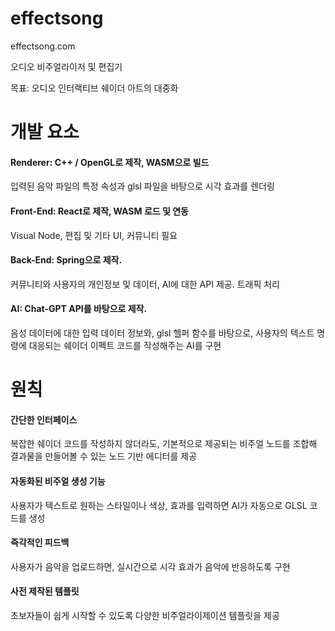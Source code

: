 # effectsong
effectsong.com

오디오 비주얼라이저 및 편집기

목표: 오디오 인터랙티브 쉐이더 아트의 대중화

# 개발 요소
#### Renderer: C++ / OpenGL로 제작, WASM으로 빌드

입력된 음악 파일의 특정 속성과 glsl 파일을 바탕으로 시각 효과를 렌더링

#### Front-End: React로 제작, WASM 로드 및 연동
Visual Node, 편집 및 기타 UI, 커뮤니티 필요

#### Back-End: Spring으로 제작.
커뮤니티와 사용자의 개인정보 및 데이터, AI에 대한 API 제공. 트래픽 처리

#### AI: Chat-GPT API를 바탕으로 제작.
음성 데이터에 대한 입력 데이터 정보와, glsl 헬퍼 함수를 바탕으로, 사용자의 텍스트 명령에 대응되는 쉐이더 이펙트 코드를 작성해주는 AI를 구현

# 원칙
#### 간단한 인터페이스
복잡한 쉐이더 코드를 작성하지 않더라도, 기본적으로 제공되는 비주얼 노드를 조합해 결과물을 만들어볼 수 있는 노드 기반 에디터를 제공

#### 자동화된 비주얼 생성 기능
사용자가 텍스트로 원하는 스타일이나 색상, 효과를 입력하면 AI가 자동으로 GLSL 코드를 생성

#### 즉각적인 피드백
사용자가 음악을 업로드하면, 실시간으로 시각 효과가 음악에 반응하도록 구현

#### 사전 제작된 템플릿
초보자들이 쉽게 시작할 수 있도록 다양한 비주얼라이제이션 템플릿을 제공
